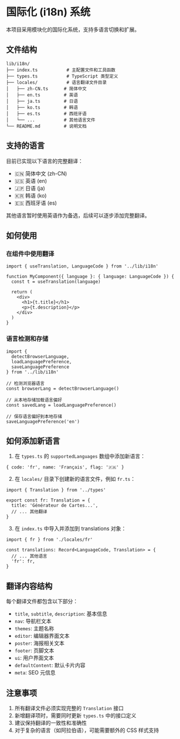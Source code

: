 # 国际化 (i18n) 系统

本项目采用模块化的国际化系统，支持多语言切换和扩展。

## 文件结构

```
lib/i18n/
├── index.ts           # 主配置文件和工具函数
├── types.ts           # TypeScript 类型定义
├── locales/           # 语言翻译文件目录
│   ├── zh-CN.ts      # 简体中文
│   ├── en.ts         # 英语
│   ├── ja.ts         # 日语
│   ├── ko.ts         # 韩语
│   ├── es.ts         # 西班牙语
│   └── ...           # 其他语言文件
└── README.md         # 说明文档
```

## 支持的语言

目前已实现以下语言的完整翻译：
- 🇨🇳 简体中文 (zh-CN)
- 🇺🇸 英语 (en)
- 🇯🇵 日语 (ja)
- 🇰🇷 韩语 (ko)
- 🇪🇸 西班牙语 (es)

其他语言暂时使用英语作为备选，后续可以逐步添加完整翻译。

## 如何使用

### 在组件中使用翻译

```tsx
import { useTranslation, LanguageCode } from '../lib/i18n'

function MyComponent({ language }: { language: LanguageCode }) {
  const t = useTranslation(language)
  
  return (
    <div>
      <h1>{t.title}</h1>
      <p>{t.description}</p>
    </div>
  )
}
```

### 语言检测和存储

```tsx
import { 
  detectBrowserLanguage, 
  loadLanguagePreference, 
  saveLanguagePreference 
} from '../lib/i18n'

// 检测浏览器语言
const browserLang = detectBrowserLanguage()

// 从本地存储加载语言偏好
const savedLang = loadLanguagePreference()

// 保存语言偏好到本地存储
saveLanguagePreference('en')
```

## 如何添加新语言

1. 在 `types.ts` 的 `supportedLanguages` 数组中添加新语言：
```tsx
{ code: 'fr', name: 'Français', flag: '🇫🇷' }
```

2. 在 `locales/` 目录下创建新的语言文件，例如 `fr.ts`：
```tsx
import { Translation } from '../types'

export const fr: Translation = {
  title: 'Générateur de Cartes...',
  // ... 其他翻译
}
```

3. 在 `index.ts` 中导入并添加到 translations 对象：
```tsx
import { fr } from './locales/fr'

const translations: Record<LanguageCode, Translation> = {
  // ... 其他语言
  'fr': fr,
}
```

## 翻译内容结构

每个翻译文件都包含以下部分：
- `title`, `subtitle`, `description`: 基本信息
- `nav`: 导航栏文本
- `themes`: 主题名称
- `editor`: 编辑器界面文本
- `poster`: 海报相关文本
- `footer`: 页脚文本
- `ui`: 用户界面文本
- `defaultContent`: 默认卡片内容
- `meta`: SEO 元信息

## 注意事项

1. 所有翻译文件必须实现完整的 `Translation` 接口
2. 新增翻译项时，需要同时更新 `types.ts` 中的接口定义
3. 建议保持翻译的一致性和准确性
4. 对于复杂的语言（如阿拉伯语），可能需要额外的 CSS 样式支持
